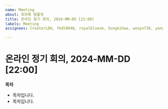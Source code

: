 ```yaml
---
name: Meeting
about: 회의록 템플릿
title: 온라인 정기 회의, 2024-MM-DD [22:00]
labels: Meeting
assignees: CreatorLDH, fkdl0048, royalbluesm, Songkihwa, wooyn730, yanggang3

---
```


# 온라인 정기 회의, 2024-MM-DD [22:00]

**목차**
- 목차입니다.
- 목차입니다.
